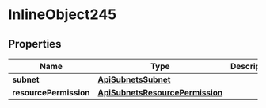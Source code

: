 

# InlineObject245

## Properties

Name | Type | Description | Notes
------------ | ------------- | ------------- | -------------
**subnet** | [**ApiSubnetsSubnet**](ApiSubnetsSubnet.md) |  |  [optional]
**resourcePermission** | [**ApiSubnetsResourcePermission**](ApiSubnetsResourcePermission.md) |  |  [optional]



